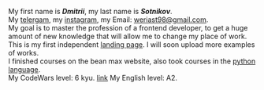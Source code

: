 My first name is ***Dmitrii***, my last name is ***Sotnikov***.  
My [telergam](https://www.t.me/weriast), my [instagram](https://www.instargam.com/your_icon), my Email: weriast98@gmail.com.  
My goal is to master the profession of a frontend developer, to get a huge amount of new knowledge that will allow me to change my place of work.  
This is my first independent [landing page](https://github.com/Heinrich-Marx/myProject). I will soon upload more examples of works.  
I finished courses on the bean max website, also took courses in the [python language](https://stepik.org/course/58852/syllabus).  
My CodeWars level: 6 kyu. [link](https://www.codewars.com/users/dedemod)
My English level: A2.

